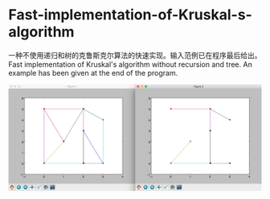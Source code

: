 # Fast-implementation-of-Kruskal-s-algorithm
一种不使用递归和树的克鲁斯克尔算法的快速实现。输入范例已在程序最后给出。
Fast implementation of Kruskal's algorithm without recursion and tree. An example has been given at the end of the program.
<div align="center"><img src=https://raw.githubusercontent.com/Thelordofdream/Fast-implementation-of-Kruskal-s-algorithm/master/Example1.png onload='this.width=284'/></div>
